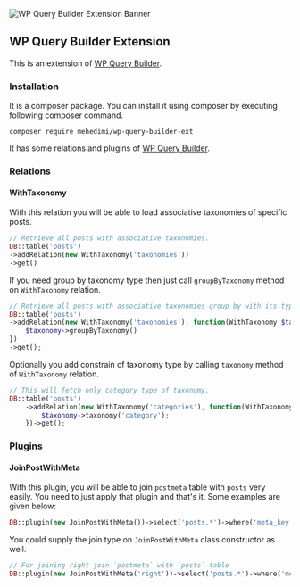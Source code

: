 ![WP Query Builder Extension Banner](https://banners.beyondco.de/WP%20Query%20Builder%20Extension.png?theme=light&packageManager=composer+require&packageName=mehedimi%2Fwp-query-builder-ext&pattern=architect&style=style_1&description=An+Extension+of+WP+Query+Builder&md=1&showWatermark=0&fontSize=100px&images=document-duplicate)

## WP Query Builder Extension

This is an extension of [WP Query Builder].

### Installation

It is a composer package. You can install it using composer by executing following composer command.

```shell
composer require mehedimi/wp-query-builder-ext
```

It has some relations and plugins of [WP Query Builder].

### Relations

#### WithTaxonomy

With this relation you will be able to load associative taxonomies of specific posts.

```php
// Retrieve all posts with associative taxonomies.
DB::table('posts')
->addRelation(new WithTaxonomy('taxonomies'))
->get()
```

If you need group by taxonomy type then just call `groupByTaxonomy` method on `WithTaxonomy` relation.

```php
// Retrieve all posts with associative taxonomies group by with its type.
DB::table('posts')
->addRelation(new WithTaxonomy('taxonomies'), function(WithTaxonomy $taxonomy){
    $taxonomy->groupByTaxonomy()
})
->get();
```

Optionally you add constrain of taxonomy type by calling `taxonomy` method of `WithTaxonomy` relation.

```php
// This will fetch only category type of taxonomy.
DB::table('posts')
    ->addRelation(new WithTaxonomy('categories'), function(WithTaxonomy $taxonomy){
        $taxonomy->taxonomy('category');
    })->get();
```

### Plugins

#### JoinPostWithMeta

With this plugin, you will be able to join `postmeta` table with `posts` very easily.
You need to just apply that plugin and that's it.
Some examples are given below:

```php
DB::plugin(new JoinPostWithMeta())->select('posts.*')->where('meta_key', 'some meta key name')->get()
```

You could supply the join type on `JoinPostWithMeta` class constructor as well.

```php
// For joining right join `postmeta` with `posts` table
DB::plugin(new JoinPostWithMeta('right'))->select('posts.*')->where('meta_key', 'some meta key name')->get()
```

[WP Query Builder]: https://github.com/mehedimi/wp-query-builder